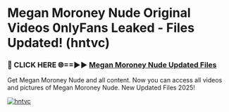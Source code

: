 # Megan Moroney Nude Original Videos 0nlyFans Leaked - Files Updated! (hntvc)

<h3>🔴 CLICK HERE 🌐==►► <a href="https://tinyurl.com/52m3yx9h" rel="nofollow">Megan Moroney Nude Updated Files</a></h3>

Get Megan Moroney Nude and all content. Now you can access all videos and pictures of Megan Moroney Nude. New Updated Files 2025!

[![hntvc](https://i.imgur.com/TnHtlc8.gif)](https://tinyurl.com/52m3yx9h)
